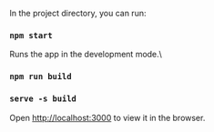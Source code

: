 In the project directory, you can run:

### `npm start`

Runs the app in the development mode.\

### `npm run build`
### `serve -s build`
Open [http://localhost:3000](http://localhost:3000) to view it in the browser.

